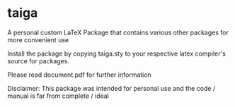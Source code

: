 # taiga
A personal custom LaTeX Package that contains various other packages for more convenient use

Install the package by copying taiga.sty to your respective latex compiler's source for packages.

Please read document.pdf for further information

Disclaimer: This package was intended for personal use and the code / manual is far from complete / ideal
